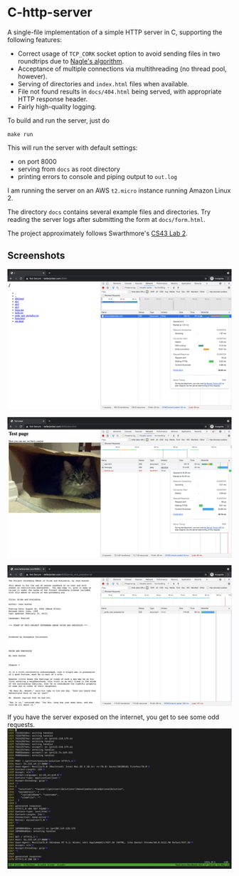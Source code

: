 # C-http-server
A single-file implementation of a simple HTTP server in C, supporting the following features:
* Correct usage of `TCP_CORK` socket option to avoid sending files in two roundtrips due to [Nagle's algorithm](https://en.wikipedia.org/wiki/Nagle%27s_algorithm).
* Acceptance of multiple connections via multithreading (no thread pool, however).
* Serving of directories and `index.html` files when available.
* File not found results in `docs/404.html` being served, with appropriate HTTP response header.
* Fairly high-quality logging.

To build and run the server, just do
```
make run
```
This will run the server with default settings:
* on port 8000
* serving from `docs` as root directory
* printing errors to console and piping output to `out.log`

I am running the server on an AWS `t2.micro` instance running Amazon Linux 2.

The directory `docs` contains several example files and directories. Try reading the server logs after submitting the form at `docs/form.html`.

The project approximately follows Swarthmore's [CS43 Lab 2](https://www.cs.swarthmore.edu/~kwebb/cs43/f17/labs/lab2.html).

## Screenshots

![home page](img/home_page.png)

![test page](img/test_page.png)

![ebook page](img/ebook.png)

If you have the server exposed on the internet, you get to see some odd requests.
![logs](img/logs.png)

